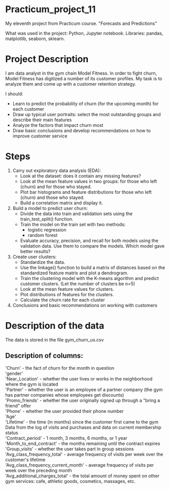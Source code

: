 # Practicum_project_11
 My eleventh project from Practicum course. "Forecasts and Predictions"

 What was used in the project: Python, Jupyter notebook. Libraries: pandas, matplotlib, seaborn, sklearn.

# Project Description

I am data analyst in the gym chain Model Fitness. In order to fight churn, Model Fitness has digitized a number of its customer profiles. My task is to analyze them and come up with a customer retention strategy.

I should:
 - Learn to predict the probability of churn (for the upcoming month) for each customer
 - Draw up typical user portraits: select the most outstanding groups and describe their main features
 - Analyze the factors that impact churn most
 - Draw basic conclusions and develop recommendations on how to improve customer service

# Steps
1) Carry out exploratory data analysis (EDA):
   - Look at the dataset: does it contain any missing features?
   - Look at the mean feature values in two groups: for those who left (churn) and for those who stayed.
   - Plot bar histograms and feature distributions for those who left (churn) and those who stayed.
   - Build a correlation matrix and display it.
2) Build a model to predict user churn:
   - Divide the data into train and validation sets using the train_test_split() function.
   - Train the model on the train set with two methods:
        - logistic regression
        - random forest
   - Evaluate accuracy, precision, and recall for both models using the validation data. Use them to compare the models. Which model gave better results?
3) Create user clusters:
   - Standardize the data.
   - Use the linkage() function to build a matrix of distances based on the standardized feature matrix and plot a dendrogram.
   - Train the clustering model with the K-means algorithm and predict customer clusters. (Let the number of clusters be n=5)
   - Look at the mean feature values for clusters.
   - Plot distributions of features for the clusters.
   - Calculate the churn rate for each cluster
4) Conclusions and basic recommendations on working with customers

# Description of the data
The data is stored in the file gym_churn_us.csv

## Description of columns:
'Churn' - the fact of churn for the month in question<br/>
'gender'<br/>
'Near_Location' - whether the user lives or works in the neighborhood where the gym is located<br/>
'Partner' - whether the user is an employee of a partner company (the gym has partner companies whose employees get discounts)<br/>
'Promo_friends' - whether the user originally signed up through a "bring a friend" offer<br/>
'Phone' - whether the user provided their phone number<br/>
'Age'<br/>
'Lifetime' - the time (in months) since the customer first came to the gym<br/>
Data from the log of visits and purchases and data on current membership status<br/>
'Contract_period' - 1 month, 3 months, 6 months, or 1 year<br/>
'Month_to_end_contract' - the months remaining until the contract expires<br/>
'Group_visits' - whether the user takes part in group sessions<br/>
'Avg_class_frequency_total' - average frequency of visits per week over the customer's lifetime<br/>
'Avg_class_frequency_current_month' - average frequency of visits per week over the preceding month<br/>
'Avg_additional_charges_total' - the total amount of money spent on other gym services: cafe, athletic goods, cosmetics, massages, etc.
